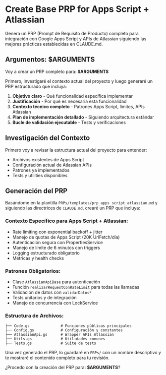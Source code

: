 # Create Base PRP for Apps Script + Atlassian

Genera un PRP (Prompt de Requisito de Producto) completo para integración con Google Apps Script y APIs de Atlassian siguiendo las mejores prácticas establecidas en CLAUDE.md.

## Argumentos: $ARGUMENTS

Voy a crear un PRP completo para: **$ARGUMENTS**

Primero, investigaré el contexto actual del proyecto y luego generaré un PRP estructurado que incluya:

1. **Objetivo claro** - Qué funcionalidad específica implementar
2. **Justificación** - Por qué es necesaria esta funcionalidad  
3. **Contexto técnico completo** - Patrones Apps Script, límites, APIs Atlassian
4. **Plan de implementación detallado** - Siguiendo arquitectura estándar
5. **Bucle de validación ejecutable** - Tests y verificaciones

## Investigación del Contexto

Primero voy a revisar la estructura actual del proyecto para entender:
- Archivos existentes de Apps Script
- Configuración actual de Atlassian APIs
- Patrones ya implementados
- Tests y utilities disponibles

## Generación del PRP

Basándome en la plantilla `PRPs/templates/prp_apps_script_atlassian.md` y siguiendo las directrices de `CLAUDE.md`, crearé un PRP que incluya:

### Contexto Específico para Apps Script + Atlassian:
- Rate limiting con exponential backoff + jitter
- Manejo de quotas de Apps Script (20K UrlFetch/día)
- Autenticación segura con PropertiesService
- Manejo de límite de 6 minutos con triggers
- Logging estructurado obligatorio
- Métricas y health checks

### Patrones Obligatorios:
- Clase `AtlassianApiBase` para autenticación
- Función `realizarRequestConRateLimit` para todas las llamadas
- Validación de datos con `validarDatos*`
- Tests unitarios y de integración
- Manejo de concurrencia con LockService

### Estructura de Archivos:
```
├── Code.gs              # Funciones públicas principales
├── Config.gs            # Configuración y constantes
├── AtlassianApi.gs      # Wrapper APIs Atlassian
├── Utils.gs             # Utilidades comunes
├── Tests.gs             # Suite de tests
```

Una vez generado el PRP, lo guardaré en `PRPs/` con un nombre descriptivo y te mostraré el contenido completo para tu revisión.

¿Procedo con la creación del PRP para: **$ARGUMENTS**?